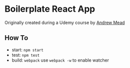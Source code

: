 # Boilerplate React App

Originally created during a Udemy course by [Andrew Mead](https://github.com/andrewjmead)

## How To

* start: `npm start`
* test: `npm test`
* build: `webpack` use `webpack -w` to enable watcher

